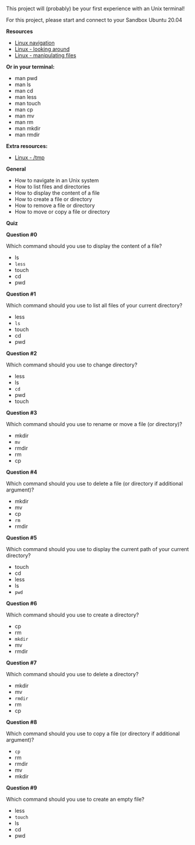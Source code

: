 This project will (probably) be your first experience with an Unix terminal!

For this project, please start and connect to your Sandbox Ubuntu 20.04


**Resources**

+ [Linux navigation](https://linuxcommand.org/lc3_lts0020.php)
+ [Linux - looking around](https://linuxcommand.org/lc3_lts0030.php)
+ [Linux - manipulating files](https://linuxcommand.org/lc3_lts0050.php)

**Or in your terminal:**

+ man pwd
+ man ls
+ man cd
+ man less
+ man touch
+ man cp
+ man mv
+ man rm
+ man mkdir
+ man rmdir

**Extra resources:**

+ [Linux - /tmp](https://tldp.org/LDP/Linux-Filesystem-Hierarchy/html/tmp.html)

**General**

+ How to navigate in an Unix system
+ How to list files and directories
+ How to display the content of a file
+ How to create a file or directory
+ How to remove a file or directory
+ How to move or copy a file or directory

**Quiz**

**Question #0**

Which command should you use to display the content of a file?

+ ls
+ `less`
+ touch
+ cd
+ pwd

**Question #1**

Which command should you use to list all files of your current directory?

+ less
+ `ls`
+ touch
+ cd
+ pwd

**Question #2**

Which command should you use to change directory?

+ less
+ ls
+ `cd`
+ pwd
+ touch

**Question #3**

Which command should you use to rename or move a file (or directory)?

+ mkdir
+ `mv`
+ rmdir
+ rm
+ cp

**Question #4**

Which command should you use to delete a file (or directory if additional argument)?

+ mkdir
+ mv
+ cp
+ `rm`
+ rmdir

**Question #5**

Which command should you use to display the current path of your current directory?

+ touch
+ cd
+ less
+ ls
+ `pwd`

**Question #6**

Which command should you use to create a directory?

+ cp
+ rm
+ `mkdir`
+ mv
+ rmdir

**Question #7**

Which command should you use to delete a directory?

+ mkdir
+ mv
+ `rmdir`
+ rm
+ cp

**Question #8**

Which command should you use to copy a file (or directory if additional argument)?

+ `cp`
+ rm
+ rmdir
+ mv
+ mkdir

**Question #9**

Which command should you use to create an empty file?

+ less
+ `touch`
+ ls
+ cd
+ pwd

